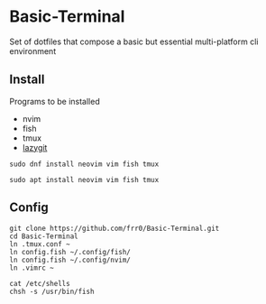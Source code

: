 # Basic-Terminal
Set of dotfiles that compose a basic but essential multi-platform cli environment

## Install

Programs to be installed
- nvim
- fish
- tmux
- [lazygit](https://github.com/jesseduffield/lazygit#installation)

```
sudo dnf install neovim vim fish tmux
```

```
sudo apt install neovim vim fish tmux
```

## Config

```
git clone https://github.com/frr0/Basic-Terminal.git
cd Basic-Terminal
ln .tmux.conf ~
ln config.fish ~/.config/fish/
ln config.fish ~/.config/nvim/
ln .vimrc ~
```
```
cat /etc/shells
chsh -s /usr/bin/fish
```
